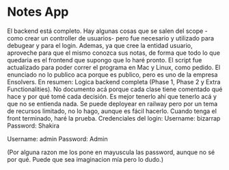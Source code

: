 # Notes App
El backend está completo. Hay algunas cosas que se salen del scope -como crear un controller de usuarios-
pero fue necesario y utilizado para debugear y para el login. Ademas, ya que cree la entidad usuario, aproveche para
que el mismo conozca sus notas, de forma que todo lo que quedaria es el frontend que supongo que lo haré pronto.
El script fue actualizado para poder correr el programa en Mac y Linux, como pedido. El enunciado no lo publico aca
porque es publico, pero es uno de la empresa Ensolvers.
En resumen:
Logica backend completa (Phase 1, Phase 2 y Extra Functionalities).
No documento acá porque cada clase tiene comentado qué hace y por qué tomé cada decisión. 
Es mejor tenerlo ahí que tenerlo acá y que no se entienda nada.
Se puede deployear en railway pero por un tema de recursos limitado, no lo hago, aunque es fácil hacerlo.
Cuando tenga el front terminado, haré la prueba.
Credenciales del login:
Username: bizarrap
Password: Shakira

Username: admin
Password: Admin

(Por alguna razon me los pone en mayuscula las password, aunque no sé por qué. Puede que sea imaginacion mía pero lo dudo.)


